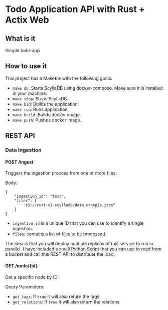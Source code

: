 # Todo Application API with Rust + Actix Web

## What is it

Simple todo-app

## How to use it

This project has a Makefile with the following goals:

- `make db`: Starts ScyllaDB using docker-compose. Make sure it is installed in your machine.
- `make stop`: Stops ScyllaDB.
- `make bld`: Builds the application.
- `make run`: Runs application.
- `make build`: Builds docker image.
- `make push`: Pushes docker image.

## REST API

### Data Ingestion

#### POST /ingest

Triggers the ingestion process from one or more files:

Body:

```
{
    "ingestion_id": "test",
    "files": [
        "s3://rust-s3-scylladb/data_example.json"
    ]
}
```

- `ingestion_id` is a unique ID that you can use to identify a single ingestion.
- `files`: contains a list of files to be processed.

The idea is that you will deploy multiple replicas of this service to run in parallel.
I have included a small [Python Script](/job/ingestion_job.py) that you can use to read from a bucket and call this REST
API to distribute the load.

#### GET /node/{id}

Get a specific node by ID.

Query Parameters:

- `get_tags`: If `true` it will also return the tags.
- `get_relations`: If `true` it will also return the relations.


